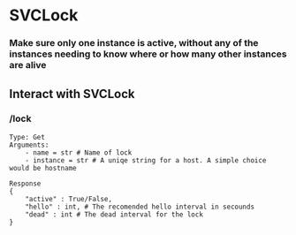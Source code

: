 # SVCLock
### Make sure only one instance is active, without any of the instances needing to know where or how many other instances are alive

## Interact with SVCLock
### /lock
```http
Type: Get
Arguments:
    - name = str # Name of lock
    - instance = str # A uniqe string for a host. A simple choice would be hostname

Response
{
    "active" : True/False,
    "hello" : int, # The recomended hello interval in secounds
    "dead" : int # The dead interval for the lock
}
```